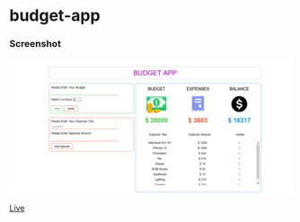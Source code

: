 # budget-app

### Screenshot
<img src="img/Budget App.png" />

<a href="https://mandeeppathak.github.io/budget-app/" target="_blank">Live</a>

